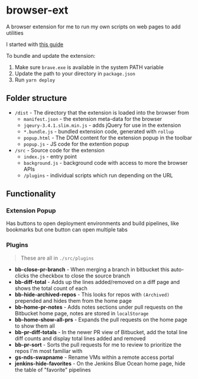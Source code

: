 # browser-ext

A browser extension for me to run my own scripts on web pages to add utilities

I started with [this guide](https://thoughtbot.com/blog/how-to-make-a-chrome-extension)

To bundle and update the extension:

1. Make sure `brave.exe` is available in the system PATH variable
2. Update the path to your directory in `package.json`
3. Run `yarn deploy`

## Folder structure

* `/dist` - The directory that the extension is loaded into the browser from
    * `manifest.json` - the extension meta-data for the browser
    * `jqeury-3.4.1.slim.min.js` - adds jQuery for use in the extension
    * `*.bundle.js` - bundled extension code, generated with `rollup`
    * `popup.html` - The DOM content for the extension popup in the toolbar
    * `popup.js` - JS code for the extention popup
* `/src` - Source code for the extension
    * `index.js` - entry point
    * `background.js` - background code with access to more the browser APIs
    * `/plugins` - individual scripts which run depending on the URL

## Functionality

### Extension Popup

Has buttons to open deployment environments and build pipelines, like bookmarks but one button can open multiple tabs

### Plugins

> These are all in `./src/plugins`

* **bb-close-pr-branch** - When merging a branch in bitbucket this auto-clicks the checkbox to close the source branch
* **bb-diff-total** - Adds up the lines added/removed on a diff page and shows the total count of each
* **bb-hide-archived-repos** - This looks for repos with `(Archived)` prepended and hides them from the home page
* **bb-home-pr-notes** - Adds notes sections under pull requests on the Bitbucket home page, notes are stored in `localStorage`
* **bb-home-show-all-prs** - Expands the pull requests on the home page to show them all
* **bb-pr-diff-totals** - In the newer PR view of Bitbucket, add the total line diff counts and display total lines added and removed
* **bb-pr-sort** - Sorts the pull requests for me to review to prioritize the repos I'm most familiar with
* **gs-nds-swapname** - Rename VMs within a remote access portal
* **jenkins-hide-favorites** - On the Jenkins Blue Ocean home page, hide the table of "favorite" pipelines
